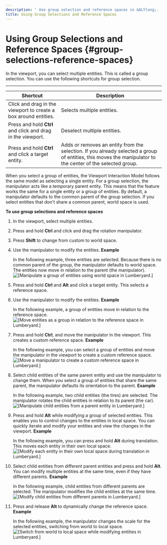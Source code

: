 ```yaml
---
description: ' Use group selection and reference spaces in &ALYlong;. '
title: Using Group Selections and Reference Spaces
---
```

# Using Group Selections and Reference Spaces {#group-selections-reference-spaces}

In the viewport, you can select multiple entities\. This is called a group selection\. You can use the following shortcuts for group selection\.


****

| Shortcut | Description |
| --- | --- |
| Click and drag in the viewport to create a box around entities\. |  Selects multiple entities\.  |
|  Press and hold **Ctrl** and click and drag in the viewport\.  | Deselect multiple entities\. |
|  Press and hold **Ctrl** and click a target entity\.  |  Adds or removes an entity from the selection\. If you already selected a group of entities, this moves the manipulator to the center of the selected group\.  |

When you select a group of entities, the Viewport Interaction Model follows the same model as selecting a single entity\. For a group selection, the manipulator acts like a temporary parent entity\. This means that the feature works the same for a single entity or a group of entities\. By default, a manipulator defaults to the common parent of the group selection\. If you select entities that don't share a common parent, world space is used\.

**To use group selections and reference spaces**

1. In the viewport, select multiple entities\.

1. Press and hold **Ctrl** and click and drag the rotation manipulator\.

1. Press **Shift** to change from custom to world space\.

1. Use the manipulator to modify the entities\.
**Example**

   In the following example, three entities are selected\. Because there is no common parent of the group, the manipulator defaults to world space\. The entities now move in relation to the parent \(the manipulator\)\.
![\[Manipulate a group of entities using world space in Lumberyard.\]](/images/userguide/viewportinteractionmodel/viewport-selection-model-6.gif)

1. Press and hold **Ctrl** and **Alt** and click a target entity\. This selects a reference space\.

1. Use the manipulator to modify the entities\.
**Example**

   In the following example, a group of entities move in relation to the reference space\.
![\[Move entities as a group in relation to the reference space in Lumberyard.\]](/images/shared/viewport-selection-model-7.gif)

1. Press and hold **Ctrl**, and move the manipulator in the viewport\. This creates a custom reference space\.
**Example**

   In the following example, you can select a group of entities and move the manipulator in the viewport to create a custom reference space\.
![\[Move a manipulator to create a custom reference space in Lumberyard.\]](/images/userguide/viewportinteractionmodel/viewport-selection-model-8.gif)

1. Select child entities of the same parent entity and use the manipulator to change them\. When you select a group of entities that share the same parent, the manipulator defaults its orientation to the parent\.
**Example**

   In the following example, two child entities \(the tires\) are selected\. The manipulator rotates the child entities in relation to its parent \(the car\)\.
![\[Manipulate child entities from a parent entity in Lumberyard.\]](/images/userguide/viewportinteractionmodel/viewport-selection-model-9.gif)

1. Press and hold **Alt** while modifying a group of selected entities\. This enables you to control changes to the entities in local space\. You can quickly iterate and modify your entities and view the changes in the viewport\.
**Example**

   In the following example, you can press and hold **Alt** during translation\. This moves each entity in their own local space\.
![\[Modify each entity in their own local space during translation in Lumberyard.\]](/images/userguide/viewportinteractionmodel/viewport-selection-model-10.gif)

1. Select child entities from different parent entities and press and hold **Alt**\. You can modify multiple entities at the same time, even if they have different parents\.
**Example**

   In the following example, child entities from different parents are selected\. The manipulator modifies the child entities at the same time\.
![\[Modify child entities from different parents in Lumberyard.\]](/images/userguide/viewportinteractionmodel/viewport-selection-model-11.gif)

1. Press and release **Alt** to dynamically change the reference space\.
**Example**

   In the following example, the manipulator changes the scale for the selected entities, switching from world to local space\.
![\[Switch from world to local space while modifying entities in Lumberyard.\]](/images/userguide/viewportinteractionmodel/viewport-selection-model-12.gif)
